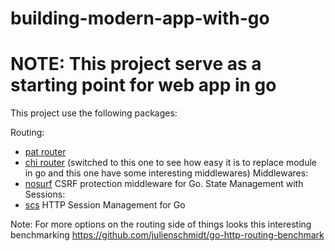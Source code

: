 # building-modern-app-with-go

# NOTE: This project serve as a starting point for web app in go
This project use the following packages:

Routing:
- [pat router](https://github.com/bmizerany/pat)
- [chi router](https://github.com/go-chi/chi) (switched to this one to see how easy it is to replace module
  in go and this one have some interesting middlewares)
  Middlewares:
- [nosurf](https://github.com/justinas/nosurf) CSRF protection middleware for Go.
  State Management with Sessions:
- [scs](https://github.com/alexedwards/scs) HTTP Session Management for Go


Note: For more options on the routing side of things
looks this interesting benchmarking
https://github.com/julienschmidt/go-http-routing-benchmark
